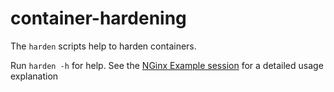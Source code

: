 # container-hardening

The `harden` scripts help to harden containers.

Run `harden -h` for help. See the [NGinx Example session](Example-NGinx-Alpine-Hardening.md) for a detailed usage explanation

